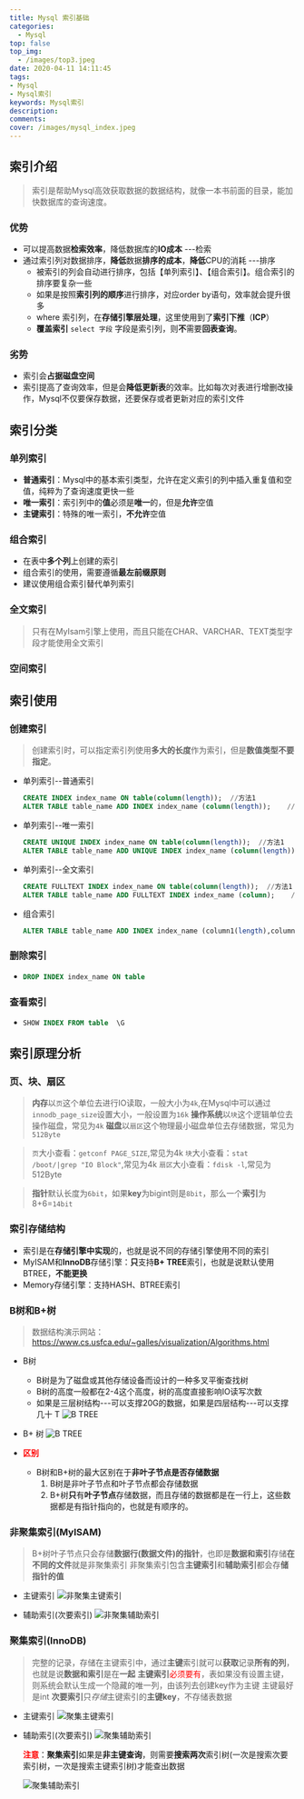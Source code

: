 ```yaml
---
title: Mysql 索引基础
categories:
  - Mysql
top: false
top_img:
  - /images/top3.jpeg
date: 2020-04-11 14:11:45
tags:
- Mysql
- Mysql索引
keywords: Mysql索引
description: 
comments: 
cover: /images/mysql_index.jpeg
---
```


## 索引介绍
> 索引是帮助Mysql高效获取数据的数据结构，就像一本书前面的目录，能加快数据库的查询速度。

### 优势
- 可以提高数据**检索效率**，降低数据库的**IO成本**   ---检索
- 通过索引列对数据排序，**降低**数据**排序的成本**，**降低**CPU的消耗    ---排序
  - 被索引的列会自动进行排序，包括【单列索引】、【组合索引】。组合索引的排序要复杂一些
  - 如果是按照**索引列的顺序**进行排序，对应order by语句，效率就会提升很多
  - where 索引列，在**存储引擎层处理**，这里使用到了**索引下推**（**ICP**）
  - **覆盖索引**  `select 字段` 字段是索引列，则**不**需要**回表查询**。

### 劣势
- 索引会**占据磁盘空间**
- 索引提高了查询效率，但是会**降低更新表**的效率。比如每次对表进行增删改操作，Mysql不仅要保存数据，还要保存或者更新对应的索引文件

## 索引分类

### 单列索引
- **普通索引**：Mysql中的基本索引类型，允许在定义索引的列中插入重复值和空值，纯粹为了查询速度更快一些
- **唯一索引**：索引列中的**值**必须是**唯一**的，但是**允许**空值
- **主键索引**：特殊的唯一索引，**不允许**空值

### 组合索引
- 在表中**多个列**上创建的索引
- 组合索引的使用，需要遵循**最左前缀原则**
- 建议使用组合索引替代单列索引

### 全文索引
> 只有在MyIsam引擎上使用，而且只能在CHAR、VARCHAR、TEXT类型字段才能使用全文索引

### 空间索引
> 

## 索引使用

### 创建索引
> 创建索引时，可以指定索引列使用**多大的长度**作为索引，但是**数值类型不要指定**。

- 单列索引--普通索引
  ```Sql
  CREATE INDEX index_name ON table(column(length));  //方法1
  ALTER TABLE table_name ADD INDEX index_name (column(length));    //方法2   
  ```

- 单列索引--唯一索引
  ```Sql
  CREATE UNIQUE INDEX index_name ON table(column(length));  //方法1
  ALTER TABLE table_name ADD UNIQUE INDEX index_name (column(length));    //方法2   
  ```

- 单列索引--全文索引
  ```Sql
  CREATE FULLTEXT INDEX index_name ON table(column(length));  //方法1
  ALTER TABLE table_name ADD FULLTEXT INDEX index_name (column);    //方法2   
  ```

- 组合索引
  ```Sql
  ALTER TABLE table_name ADD INDEX index_name (column1(length),column2(length)); 
  ```

### 删除索引
- 
  ```Sql
  DROP INDEX index_name ON table
  ```

### 查看索引
- 
  ```Sql
  SHOW INDEX FROM table  \G
  ```

## 索引原理分析

### 页、块、扇区
> **内存**以`页`这个单位去进行IO读取，一般大小为`4k`,在Mysql中可以通过`innodb_page_size`设置大小，一般设置为`16k`
> **操作系统**以`块`这个逻辑单位去操作磁盘，常见为`4k`
> **磁盘**以`扇区`这个物理最小磁盘单位去存储数据，常见为`512Byte`

> `页`大小查看：`getconf PAGE_SIZE`,常见为4k
> `块`大小查看：`stat /boot/|grep "IO Block"`,常见为4k
> `扇区`大小查看：`fdisk -l`,常见为512Byte

> **指针**默认长度为`6bit`，如果**key**为bigint则是`8bit`，那么一个**索引**为8+6=`14bit`

### 索引存储结构
- 索引是在**存储引擎中实现**的，也就是说不同的存储引擎使用不同的索引
- MyISAM和**InnoDB**存储引擎：**只**支持**B+ TREE**索引，也就是说默认使用BTREE，**不能更换**
- Memory存储引擎：支持HASH、BTREE索引

### B树和B+树
> 数据结构演示网站：https://www.cs.usfca.edu/~galles/visualization/Algorithms.html

- B树
  - B树是为了磁盘或其他存储设备而设计的一种多叉平衡查找树
  - B树的高度一般都在2-4这个高度，树的高度直接影响IO读写次数
  - 如果是三层树结构---可以支撑20G的数据，如果是四层结构---可以支撑几十 T
    ![B TREE](/images/btree.png)

- B+ 树
    ![B TREE](/images/b+tree.png)

- <span style="color:red;">**区别**</span>
  -  B树和B+树的最大区别在于**非叶子节点是否存储数据**
      1. B树是非叶子节点和叶子节点都会存储数据
      2. B+树**只**有**叶子节点**存储数据，而且存储的数据都是在一行上，这些数据都是有指针指向的，也就是有顺序的。

### 非聚集索引(MyISAM)
> B+树叶子节点只会存储**数据行(数据文件)的指针**，也即是**数据和索引**存储**在不同的文件**就是非聚集索引
> 非聚集索引包含**主键索引**和**辅助索引**都会存**储指针的值**

- 主键索引
  ![非聚集主键索引](/images/mysql_feijj.jpg)

- 辅助索引(次要索引)
  ![非聚集辅助索引](/images/mysql_feijjfz.jpg)

### 聚集索引(InnoDB)
> 完整的记录，存储在主键索引中，通过**主键**索引就可以**获取**记录**所有的列**，也就是说**数据和索引**是在**一起**
> **主键索引**<span style="color:red;">必须要有</span>，表如果没有设置主键，则系统会默认生成一个隐藏的唯一列，由该列去创建key作为主键
> 主键最好是int
> **次要索引**只*存储*主键索引的**主键key**，不存储表数据

- 主键索引
  ![聚集主键索引](/images/mysql_jj.jpg)

- 辅助索引(次要索引)
  ![聚集辅助索引](/images/mysql_jjfz2.jpg)

  <span style="color:red;">**注意**</span>：**聚集索引**如果是**非主键查询**，则需要**搜索两次**索引树(一次是搜索次要索引树，一次是搜索主键索引树)才能查出数据

  ![聚集辅助索引](/images/mysql_jjfz.jpg)